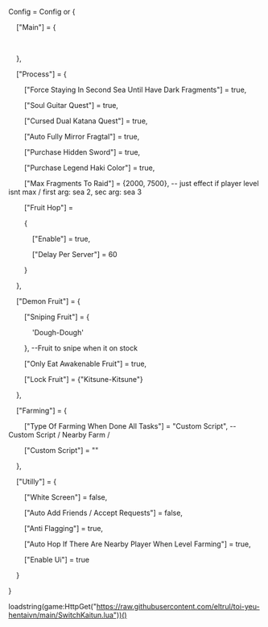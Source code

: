 Config = Config or {

    ["Main"] = {

       

    },

    ["Process"] = {

        ["Force Staying In Second Sea Until Have Dark Fragments"] = true,

        ["Soul Guitar Quest"] = true,

        ["Cursed Dual Katana Quest"] = true,

        ["Auto Fully Mirror Fragtal"] = true,

        ["Purchase Hidden Sword"] = true,

        ["Purchase Legend Haki Color"] = true,

        ["Max Fragments To Raid"] = {2000, 7500}, -- just effect if player level isnt max / first arg: sea 2, sec arg: sea 3

        ["Fruit Hop"] =

        {

            ["Enable"] = true,

            ["Delay Per Server"] = 60

        }

    },

    ["Demon Fruit"] = {

        ["Sniping Fruit"] = {

            'Dough-Dough'

        }, --Fruit to snipe when it on stock

        ["Only Eat Awakenable Fruit"] = true,

        ["Lock Fruit"] = {"Kitsune-Kitsune"}

    },

    ["Farming"] = {

        ["Type Of Farming When Done All Tasks"] = "Custom Script", -- Custom Script / Nearby Farm /

        ["Custom Script"] = ""

    },

    ["Utilly"] = {

        ["White Screen"] = false,

        ["Auto Add Friends / Accept Requests"] = false,

        ["Anti Flagging"] = true,

        ["Auto Hop If There Are Nearby Player When Level Farming"] = true,

        ["Enable Ui"] = true

    }

}

loadstring(game:HttpGet("https://raw.githubusercontent.com/eltrul/toi-yeu-hentaivn/main/SwitchKaitun.lua"))()

